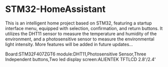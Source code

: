# STM32-HomeAssistant

This is an intelligent home project based on STM32, featuring a startup interface menu, equipped with selection, confirmation, and return buttons. It utilizes the DHT11 sensor to measure the temperature and humidity of the environment, and a photosensitive sensor to measure the environmental light intensity. More features will be added in future updates...

Board:STM32F407ZGT6
module:DHT11,Photosensitive Sensor,Three Independent buttons,Two led
display screen:ALIENTEK TFTLCD 2.8'/2.4'
